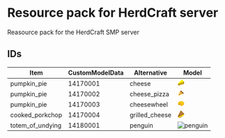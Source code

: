 # Resource pack for HerdCraft server

Reasource pack for the HerdCraft SMP server

## IDs

| Item             | CustomModelData | Alternative    | Model                                                                           |
| ---------------- | --------------- | -------------- | ------------------------------------------------------------------------------- |
| pumpkin_pie      | 14170001        | cheese         | ![cheese](assets/herdcraft/textures/pumpkin_pie/cheese.png)                     |
| pumpkin_pie      | 14170002        | cheese_pizza   | ![cheese_pizza](assets/herdcraft/textures/pumpkin_pie/cheese_pizza.png)         |
| pumpkin_pie      | 14170003        | cheesewheel    | ![cheesewheel](assets/herdcraft/textures/pumpkin_pie/cheesewheel.png)           |
| cooked_porkchop  | 14170004        | grilled_cheese | ![grilled_cheese](assets/herdcraft/textures/cooked_porkchop/grilled_cheese.png) |
| totem_of_undying | 14180001        | penguin        | ![penguin](assets/herdcraft/textures/cooked_porkchop/penguin.png)               |